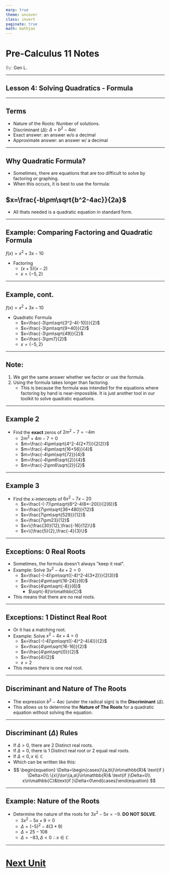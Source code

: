 ```yaml
---
marp: true
theme: uncover
class: invert
paginate: true
math: mathjax
---
```


# <!--fit--> Pre-Calculus 11 Notes
<span style="color:grey">By:</span> Gen L.

<!--_footer: In partnership with Hyperion University, 2023-->

---

## Lesson 4: Solving Quadratics - Formula

---

## Terms

* Nature of the Roots: Number of solutions.
* Discriminant ($\Delta$): $\Delta=b^2-4ac$
* Exact answer: an answer w/o a decimal
* Approximate answer: an answer w/ a decimal

---

## Why Quadratic Formula?

* Sometimes, there are equations that are too difficult to solve by factoring or graphing.
* When this occurs, it is best to use the formula:
## $x=\frac{-b\pm\sqrt{b^2-4ac}}{2a}$ 
* All thats needed is a quadratic equation in standard form.

---

## Example: Comparing Factoring and Quadratic Formula

$f(x)=x^2+3x-10$

* Factoring
    * $(x+5)(x-2)$
    * $x=\{-5,2\}$

---

## Example, cont.

$f(x)=x^2+3x-10$

* Quadratic Formula
    * $x=\frac{-3\pm\sqrt{3^2-4(-10)}}{2}$
    * $x=\frac{-3\pm\sqrt{9+40}}{2}$
    * $x=\frac{-3\pm\sqrt{49}}{2}$
    * $x=\frac{-3\pm7}{2}$
    * $x=\{-5,2\}$

---

## Note:

1) We get the same answer whether we factor or use the formula.
2) Using the formula takes longer than factoring.
    * This is because the formula was intended for the equations where factoring by hand is near-impossible.
It is just another tool in our toolkit to solve quadratic equations.

---

## Example 2
* Find the **exact** zeros of $2m^2-7=-4m$
    * $2m^2+4m-7=0$
    * $m=\frac{-4\pm\sqrt{4^2-4(2*7)}}{2(2)}$
    * $m=\frac{-4\pm\sqrt{16+56}}{4}$
    * $m=\frac{-4\pm\sqrt{72}}{4}$
    * $m=\frac{-4\pm6\sqrt{2}}{4}$
    * $m=\frac{-2\pm6\sqrt{2}}{2}$

---

## Example 3
* Find the x-intercepts of $6x^2-7x-20$
    * $x=\frac{-(-7)\pm\sqrt{6^2-4(6*-20)}}{2(6)}$
    * $x=\frac{7\pm\sqrt{36+480}}{12}$
    * $x=\frac{7\pm\sqrt{529}}{12}$
    * $x=\frac{7\pm23}{12}$
    * $x=\{\frac{30}{12},\frac{-16}{12}\}$ 
    * $x=\{\frac{5}{2},\frac{-4}{3}\}$

---

## Exceptions: 0 Real Roots
* Sometimes, the formula doesn't always "keep it real".
* Example: Solve $3x^2-4x+2=0$
    * $x=\frac{-(-4)\pm\sqrt{(-4)^2-4(3*2)}}{2(3)}$
    * $x=\frac{4\pm\sqrt{16-24}}{6}$
    * $x=\frac{4\pm\sqrt{-8}}{6}$
        * $\sqrt{-8}\in\mathbb{C}$
* This means that there are no real roots.

---

## Exceptions: 1 Distinct Real Root
* Or it has a matching root.
* Example: Solve $x^2-4x+4=0$
    * $x=\frac{-(-4)\pm\sqrt{(-4)^2-4(4)}}{2}$
    * $x=\frac{4\pm\sqrt{16-16}}{2}$
    * $x=\frac{4\pm\sqrt{0}}{2}$
    * $x=\frac{4}{2}$
    * $x=2$
* This means there is one real root.

---

## Discriminant and Nature of The Roots

* The expression $b^2-4ac$ (under the radical sign) is the **Discriminant** ($\Delta$).
* This allows us to determine the **Nature of The Roots** for a quadratic equation without solving the equation.

---

## Discriminant ($\Delta$) Rules

* If $\Delta>0$, there are $2$ Distinct real roots.
* If $\Delta=0$, there is $1$ Distinct real root or $2$ equal real roots.
* If $\Delta<0, x\in\mathbb{C}$
* Which can be written like this:
* $$ \begin{equation} \Delta=\begin{cases}\{a,b\}\in\mathbb{R}& \text{if } \Delta>0\\ \{x\}\lor\{a,a\}\in\mathbb{R}& \text{if }\Delta=0\\ x\in\mathbb{C}&\text{if }\Delta<0\end{cases}\end{equation} $$

---

## Example: Nature of the Roots

* Determine the nature of the roots for $3x^2-5x=-9$. **DO NOT SOLVE**.
    * $3x^2-5x+9=0$
    * $\Delta=(-5)^2-4(3*9)$
    * $\Delta=25-108$
    * $\Delta=-83,\Delta<0$ $\therefore x\in\mathbb{C}$

---

# [Next Unit <i class="fa-solid fa-diagram-next"></i>](../Applications/Lesson%201%20(Applications%20Part%201).html)

<link rel="stylesheet" href="https://cdnjs.cloudflare.com/ajax/libs/font-awesome/6.3.0/css/all.min.css">